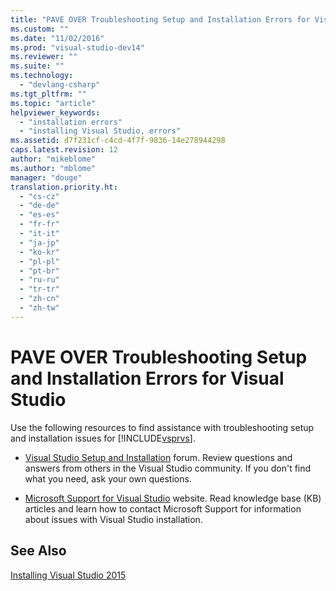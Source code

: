 ```yaml
---
title: "PAVE OVER Troubleshooting Setup and Installation Errors for Visual Studio | Microsoft Docs"
ms.custom: ""
ms.date: "11/02/2016"
ms.prod: "visual-studio-dev14"
ms.reviewer: ""
ms.suite: ""
ms.technology: 
  - "devlang-csharp"
ms.tgt_pltfrm: ""
ms.topic: "article"
helpviewer_keywords: 
  - "installation errors"
  - "installing Visual Studio, errors"
ms.assetid: d7f231cf-c4cd-4f7f-9836-14e278944298
caps.latest.revision: 12
author: "mikeblome"
ms.author: "mblome"
manager: "douge"
translation.priority.ht: 
  - "cs-cz"
  - "de-de"
  - "es-es"
  - "fr-fr"
  - "it-it"
  - "ja-jp"
  - "ko-kr"
  - "pl-pl"
  - "pt-br"
  - "ru-ru"
  - "tr-tr"
  - "zh-cn"
  - "zh-tw"
---
```

# PAVE OVER Troubleshooting Setup and Installation Errors for Visual Studio
Use the following resources to find assistance with troubleshooting setup and installation issues for [!INCLUDE[vsprvs](../code-quality/includes/vsprvs_md.md)].  
  
-   [Visual Studio Setup and Installation](http://go.microsoft.com/fwlink/?LinkID=151190) forum. Review questions and answers from others in the Visual Studio community. If you don't find what you need, ask your own questions.  
  
-   [Microsoft Support for Visual Studio](http://go.microsoft.com/fwlink/?LinkID=251019) website. Read knowledge base (KB) articles and learn how to contact Microsoft Support for information about issues with Visual Studio installation.  
  
## See Also  
 [Installing Visual Studio 2015](../Topic/Installing%20Visual%20Studio%202015.md)